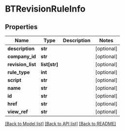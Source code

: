 # BTRevisionRuleInfo

## Properties
Name | Type | Description | Notes
------------ | ------------- | ------------- | -------------
**description** | **str** |  | [optional] 
**company_id** | **str** |  | [optional] 
**revision_list** | **list[str]** |  | [optional] 
**rule_type** | **int** |  | [optional] 
**script** | **str** |  | [optional] 
**name** | **str** |  | [optional] 
**id** | **str** |  | [optional] 
**href** | **str** |  | [optional] 
**view_ref** | **str** |  | [optional] 

[[Back to Model list]](../README.md#documentation-for-models) [[Back to API list]](../README.md#documentation-for-api-endpoints) [[Back to README]](../README.md)


